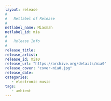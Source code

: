 ```yaml
---
layout: release
#
#   Netlabel of Release
#
netlabel_name: Miasmah
netlabel_id: mia
#
#   Release Info
#
release_title: 
release_artist: 
release_id: mia0
release_url: "https://archive.org/details/mia0"
release_cover: "cover-mia0.jpg"
release_date: 
categories:
   - electronic music
tags:
   - ambient
---
```

